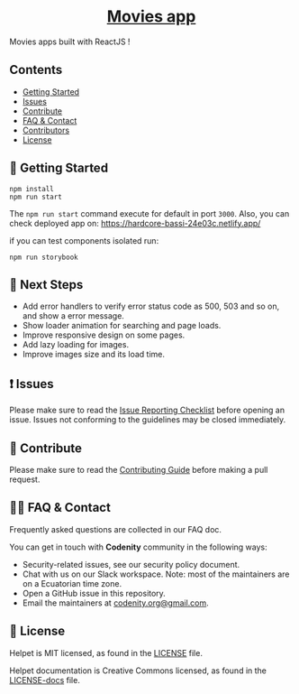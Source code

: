 <h1 align="center">
  <a href="#">
    Movies app
  </a>
</h1>

Movies apps built with ReactJS !

## Contents

- [Getting Started](#-getting-started)
- [Issues](#-issues)
- [Contribute](#-contribute)
- [FAQ & Contact](#-faq-&-contact)
- [Contributors](#-contributors)
- [License](#-license)

## 🚀 Getting Started

```
npm install
npm run start
```

The `npm run start` command execute for default in port `3000`.
Also, you can check deployed app on: https://hardcore-bassi-24e03c.netlify.app/

if you can test components isolated run:

```
npm run storybook
```

## 🤖 Next Steps

- Add error handlers to verify error status code as 500, 503 and so on, and show a error message.
- Show loader animation for searching and page loads.
- Improve responsive design on some pages.
- Add lazy loading for images.
- Improve images size and its load time.

## ❗ Issues

Please make sure to read the [Issue Reporting Checklist]() before opening an issue. Issues not conforming to the guidelines may be closed immediately.


## 👏 Contribute

Please make sure to read the [Contributing Guide]() before making a pull request.

## 🙋‍♂️ FAQ & Contact

Frequently asked questions are collected in our FAQ doc.

You can get in touch with **Codenity** community in the following ways:

- Security-related issues, see our security policy document.
- Chat with us on our Slack workspace. Note: most of the maintainers are on a Ecuatorian time zone.
- Open a GitHub issue in this repository.
- Email the maintainers at codenity.org@gmail.com.

## 📄 License

Helpet is MIT licensed, as found in the [LICENSE][l] file.

Helpet documentation is Creative Commons licensed, as found in the [LICENSE-docs][ld] file.

[l]: https://github.com/facebook/CodenityOrg/helpet-FE/master/LICENSE
[ld]: https://github.com/CodenityOrg/helpet-FE/master/LICENSE-docs
